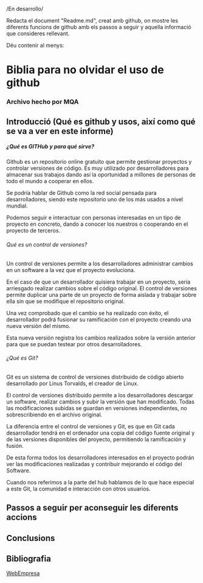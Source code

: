 /En desarrollo/

Redacta el document "Readme.md", creat amb github, on mostre les diferents funcions de github amb els passos a seguir y aquella informació que consideres rellevant.

Déu contenir al menys:

# Biblia para no olvidar el uso de github
### Archivo hecho por MQA





## Introducció (Qué es github y usos, així como qué se va a ver en este informe)

##### ¿Qué es GITHub y para qué sirve?

Github es un repositorio online gratuito que permite gestionar proyectos y controlar versiones de código. 
Es muy utilizado por desarrolladores para almacenar sus trabajos dando así la oportunidad a millones de personas de todo el mundo a cooperar en ellos.

Se podría hablar de Github como la red social pensada para desarrolladores,
siendo este repositorio uno de los más usados a nivel mundial.

Podemos seguir e interactuar con personas interesadas en un tipo de proyecto en concreto,
dando a conocer los nuestros o cooperando en el proyecto de terceros.

###### Qué es un control de versiones?

Un control de versiones permite a los desarrolladores administrar cambios en un software a la vez que el proyecto evoluciona.

En el caso de que un desarrollador quisiera trabajar en un proyecto, sería arriesgado realizar cambios sobre el código original. 
El control de versiones permite duplicar una parte de un proyecto de forma aislada y trabajar sobre ella sin que se modifique el repositorio original.

Una vez comprobado que el cambio se ha realizado con éxito,
el desarrollador podrá fusionar su ramificación con el proyecto creando una nueva versión del mismo.

Esta nueva versión registra los cambios realizados sobre la versión anterior para que se puedan testear por otros desarrolladores.

###### ¿Qué es Git?

Git es un sistema de control de versiones distribuido de código abierto desarrollado por Linus Torvalds,
el creador de Linux.

El control de versiones distribuido permite a los desarrolladores descargar un software,
realizar cambios y subir la versión que han modificado. 
Todas las modificaciones subidas se guardan en versiones independientes,
no sobrescribiendo en el archivo original.

La diferencia entre el control de versiones y Git,
es que en Git cada desarrollador tendrá en el ordenador una copia del código fuente original y de las versiones disponibles del proyecto,
permitiendo la ramificación y fusión.

De esta forma todos los desarrolladores interesados en el proyecto podrán ver las modificaciones realizadas y contribuir mejorando el código del Software.

Cuando nos referimos a la parte del hub hablamos de lo que hace especial a este Git,
la comunidad e interacción con otros usuarios.

## Passos a seguir per aconseguir les diferents accions




## Conclusions






## Bibliografia
[WebEmpresa](https://www.webempresa.com/hosting/que-es-github.html#:~:text=Github%20es%20un%20repositorio%20online,mundo%20a%20cooperar%20en%20ellos.)


